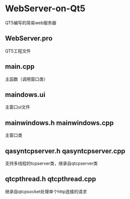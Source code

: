 # WebServer-on-Qt5
QT5编写的简易web服务器
## WebServer.pro
QT5工程文件
## main.cpp
主函数（调用窗口类）
## maindows.ui
主窗口ui文件
## mainwindows.h mainwindows.cpp
主窗口类
## qasyntcpserver.h qasyntcpserver.cpp
支持多线程的tcpserver类，继承自qtcpserver类
## qtcpthread.h qtcpthread.cpp
继承自qtcpsocket处理单个http连接的请求
